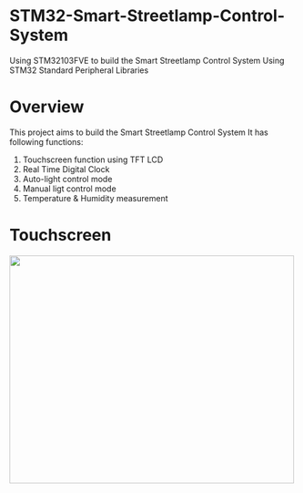 # STM32-Smart-Streetlamp-Control-System
Using STM32103FVE to build the Smart Streetlamp Control System
Using STM32 Standard Peripheral Libraries

# Overview
This project aims to build the Smart Streetlamp Control System
It has following functions:
1. Touchscreen function using TFT LCD
2. Real Time Digital Clock
3. Auto-light control mode
4. Manual ligt control mode
5. Temperature & Humidity measurement

# Touchscreen
<img src= "https://user-images.githubusercontent.com/72503871/101474051-8cc3ae00-3985-11eb-8ae1-3368b6ee2725.jpg" width = "500" height = "400">




